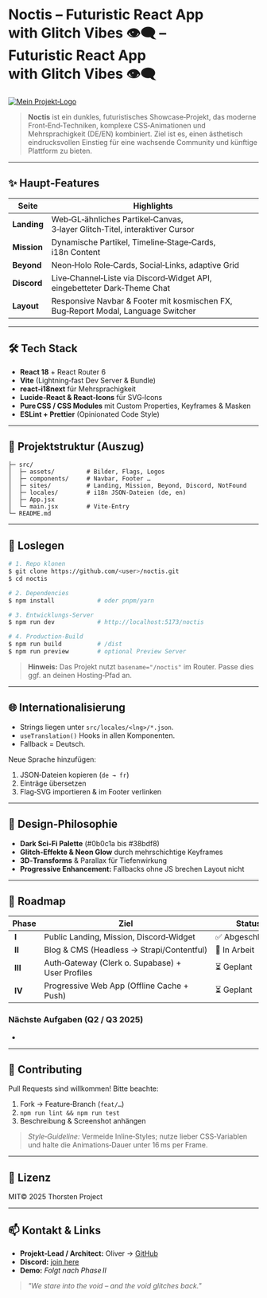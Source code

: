 # Noctis – Futuristic React App with Glitch Vibes 👁️‍🗨️ – Futuristic React App with Glitch Vibes 👁️‍🗨️

[![Mein Projekt‑Logo](src/assets/logo.png)](https://oliverwebdev.github.io/noctis/)


> **Noctis** ist ein dunkles, futuristisches Showcase‑Projekt, das moderne Front‑End‑Techniken, komplexe CSS‑Animationen und Mehrsprachigkeit (DE/EN) kombiniert. Ziel ist es, einen ästhetisch eindrucksvollen Einstieg für eine wachsende Community und künftige Plattform zu bieten.

---

## ✨ Haupt‑Features

| Seite       | Highlights                                                                        |
| ----------- | --------------------------------------------------------------------------------- |
| **Landing** | Web‑GL‑ähnliches Partikel‑Canvas, 3‑layer Glitch‑Titel, interaktiver Cursor       |
| **Mission** | Dynamische Partikel, Timeline‑Stage‑Cards, i18n Content                           |
| **Beyond**  | Neon‑Holo Role‑Cards, Social‑Links, adaptive Grid                                 |
| **Discord** | Live‑Channel‑Liste via Discord‑Widget API, eingebetteter Dark‑Theme Chat          |
| **Layout**  | Responsive Navbar & Footer mit kosmischen FX, Bug‑Report Modal, Language Switcher |

---

## 🛠️ Tech Stack

* **React 18** + React Router 6
* **Vite** (Lightning‑fast Dev Server & Bundle)
* **react‑i18next** für Mehrsprachigkeit
* **Lucide‑React & React‑Icons** für SVG‑Icons
* **Pure CSS / CSS Modules** mit Custom Properties, Keyframes & Masken
* **ESLint + Prettier** (Opinionated Code Style)

---

## 📂 Projektstruktur (Auszug)

```text
├─ src/
│  ├─ assets/         # Bilder, Flags, Logos
│  ├─ components/     # Navbar, Footer …
│  ├─ sites/          # Landing, Mission, Beyond, Discord, NotFound
│  ├─ locales/        # i18n JSON‑Dateien (de, en)
│  ├─ App.jsx
│  └─ main.jsx        # Vite‑Entry
└─ README.md
```

---

## 🚀 Loslegen

```bash
# 1. Repo klonen
$ git clone https://github.com/<user>/noctis.git
$ cd noctis

# 2. Dependencies
$ npm install            # oder pnpm/yarn

# 3. Entwicklungs‑Server
$ npm run dev            # http://localhost:5173/noctis

# 4. Production‑Build
$ npm run build          # /dist
$ npm run preview        # optional Preview Server
```

> **Hinweis:** Das Projekt nutzt `basename="/noctis"` im Router. Passe dies ggf. an deinen Hosting‑Pfad an.

---

## 🌐 Internationalisierung

* Strings liegen unter `src/locales/<lng>/*.json`.
* `useTranslation()` Hooks in allen Komponenten.
* Fallback = Deutsch.

Neue Sprache hinzufügen:

1. JSON‑Dateien kopieren (`de → fr`)
2. Einträge übersetzen
3. Flag‑SVG importieren & im Footer verlinken

---

## 🎨 Design‑Philosophie

* **Dark Sci‑Fi Palette** (#0b0c1a bis #38bdf8)
* **Glitch‑Effekte & Neon Glow** durch mehrschichtige Keyframes
* **3D‑Transforms** & Parallax für Tiefenwirkung
* **Progressive Enhancement:** Fallbacks ohne JS brechen Layout nicht

---

## 🧭 Roadmap

| Phase    | Ziel                                             | Status          |
| -------- | ------------------------------------------------ | --------------- |
|  **I**   | Public Landing, Mission, Discord‑Widget          | ✅ Abgeschlossen |
|  **II**  | Blog & CMS (Headless → Strapi/Contentful)        | 🔄 In Arbeit    |
|  **III** | Auth‑Gateway (Clerk o. Supabase) + User Profiles | ⏳ Geplant       |
|  **IV**  | Progressive Web App (Offline Cache + Push)       | ⏳ Geplant       |

### Nächste Aufgaben (Q2 / Q3 2025)

*

---

## 🤝 Contributing

Pull Requests sind willkommen! Bitte beachte:

1. Fork → Feature‑Branch (`feat/…`)
2. `npm run lint && npm run test`
3. Beschreibung & Screenshot anhängen

> *Style‑Guideline:* Vermeide Inline‑Styles; nutze lieber CSS‑Variablen und halte die Animations‑Dauer unter 16 ms per Frame.

---

## 📜 Lizenz

MIT© 2025 Thorsten Project

---

## 📫 Kontakt & Links

* **Projekt‑Lead / Architect:** Oliver → [GitHub](https://github.com/Oliverwebdev)
* **Discord:** [join here](https://discord.gg/xxxxxxxx)
* **Demo:** *Folgt nach Phase II*

> *"We stare into the void – and the void glitches back."*
